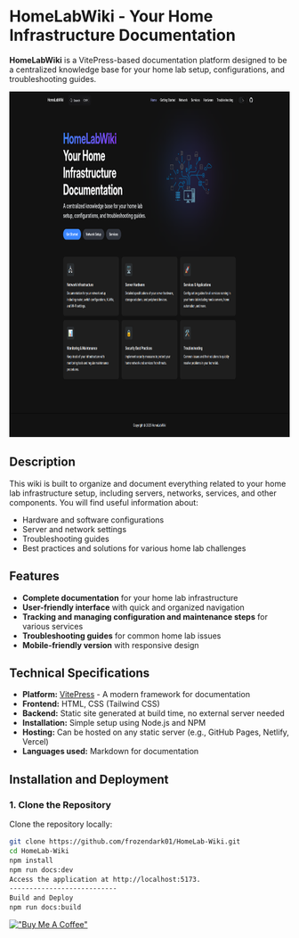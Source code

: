 # HomeLabWiki - Your Home Infrastructure Documentation

**HomeLabWiki** is a VitePress-based documentation platform designed to be a centralized knowledge base for your home lab setup, configurations, and troubleshooting guides.

<p align="center">
  <img src="capture.png" width="820" height="620" />
</p>

## Description

This wiki is built to organize and document everything related to your home lab infrastructure setup, including servers, networks, services, and other components. You will find useful information about:

- Hardware and software configurations
- Server and network settings
- Troubleshooting guides
- Best practices and solutions for various home lab challenges

## Features

- **Complete documentation** for your home lab infrastructure
- **User-friendly interface** with quick and organized navigation
- **Tracking and managing configuration and maintenance steps** for various services
- **Troubleshooting guides** for common home lab issues
- **Mobile-friendly version** with responsive design

## Technical Specifications

- **Platform:** [VitePress](https://vitepress.vuejs.org/) - A modern framework for documentation
- **Frontend:** HTML, CSS (Tailwind CSS)
- **Backend:** Static site generated at build time, no external server needed
- **Installation:** Simple setup using Node.js and NPM
- **Hosting:** Can be hosted on any static server (e.g., GitHub Pages, Netlify, Vercel)
- **Languages used:** Markdown for documentation

## Installation and Deployment

### 1. Clone the Repository

Clone the repository locally:

```bash
git clone https://github.com/frozendark01/HomeLab-Wiki.git
cd HomeLab-Wiki
npm install
npm run docs:dev
Access the application at http://localhost:5173.
---------------------------
Build and Deploy
npm run docs:build
```
[!["Buy Me A Coffee"](https://www.buymeacoffee.com/assets/img/custom_images/orange_img.png)](https://www.buymeacoffee.com/frozendark)
